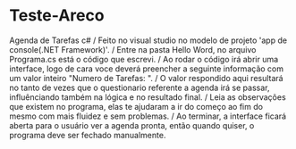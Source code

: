 # Teste-Areco
Agenda de Tarefas c# /
Feito no visual studio no modelo de projeto 'app de console(.NET Framework)'. /
Entre na pasta Hello Word, no arquivo Programa.cs está o código que escrevi. / 
Ao rodar o código irá abrir uma interface, logo de cara voce deverá preencher a seguinte informação com um valor inteiro  "Numero de Tarefas: ". /
O valor respondido aqui resultará no tanto de vezes que o questionario referente a agenda irá se passar, influênciando também na lógica e no resultado final. /
Leia as observações que existem no programa, elas te ajudaram a ir do começo ao fim do mesmo com mais fluidez e sem problemas. /
Ao terminar, a interface ficará aberta para o usuário ver a agenda pronta, então quando quiser, o programa deve ser fechado manualmente.
